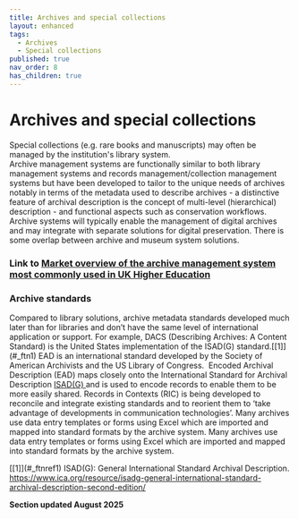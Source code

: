 ```yaml
---
title: Archives and special collections
layout: enhanced
tags:
  - Archives
  - Special collections
published: true
nav_order: 8
has_children: true
---
```

# Archives and special collections

Special collections (e.g. rare books and manuscripts) may often be managed by the institution's library system.\
Archive management systems are functionally similar to both library management systems and records management/collection management systems but have been developed to tailor to the unique needs of archives notably in terms of the metadata used to describe archives - a distinctive feature of archival description is the concept of multi-level (hierarchical) description - and functional aspects such as conservation workflows. 
Archive systems will typically enable the management of digital archives and may integrate with separate solutions for digital preservation. There is some overlap between archive and museum system solutions. 

### Link to [Market overview of the archive management system most commonly used in UK Higher Education](https://www.helibtech.com/archives-and-special-collections/market-overview)

### Archive standards

Compared to library solutions, archive metadata standards developed much later than for libraries and don’t have the same level of international application or support. For example, DACS (Describing Archives: A Content Standard) is the United States implementation of the ISAD(G) standard.\[[1]](#_ftn1) EAD is an international standard developed by the Society of American Archivists and the US Library of Congress.  Encoded Archival Description (EAD) maps closely onto the International Standard for Archival Description [ISAD(G) ](https://archiveshub.jisc.ac.uk/isadg/)and is used to encode records to enable them to be more easily shared. Records in Contexts (RIC) is being developed to reconcile and integrate existing standards and to reorient them to ‘take advantage of developments in communication technologies’. Many archives use data entry templates or forms using Excel which are imported and mapped into standard formats by the archive system. 
Many archives use data entry templates or forms using Excel which are imported and mapped into standard formats by the archive system.

\[[1]](#_ftnref1) ISAD(G): General International Standard Archival
Description. <https://www.ica.org/resource/isadg-general-international-standard-archival-description-second-edition/> 

**Section updated August 2025**
